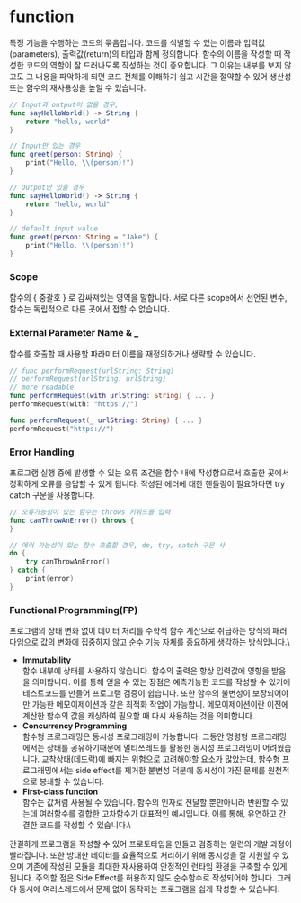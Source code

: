 # function

특정 기능을 수행하는 코드의 묶음입니다. 코드를 식별할 수 있는 이름과 입력값(parameters), 출력값(return)의 타입과 함께 정의합니다. 함수의 이름을 작성할 때 작성한 코드의 역할이 잘 드러나도록 작성하는 것이 중요합니다. 그 이유는 내부를 보지 않고도 그 내용을 파악하게 되면 코드 전체를 이해하기 쉽고 시간을 절약할 수 있어 생산성 또는 함수의 재사용성을 높일 수 있습니다.



```swift
// Input과 output이 없을 경우,
func sayHelloWorld() -> String {
    return "hello, world"
}

// Input만 있는 경우
func greet(person: String) {
    print("Hello, \\(person)!")
}

// Output만 있을 경우
func sayHelloWorld() -> String {
    return "hello, world"
}

// default input value
func greet(person: String = "Jake") {
    print("Hello, \\(person)!")
}
```





### Scope

함수의 { 중괄호 } 로 감싸져있는 영역을 말합니다. 서로 다른 scope에서 선언된 변수, 함수는 독립적으로 다른 곳에서 접할 수 없습니다.





### External Parameter Name & \_

함수를 호출할 때 사용할 파라미터 이름을 재정의하거나 생략할 수 있습니다.



```swift
// func performRequest(urlString: String)
// performRequest(urlString: urlString)
// more readable
func performRequest(with urlString: String) { ... }
performRequest(with: "https://")

func performRequest(_ urlString: String) { ... }
performRequest("https://")
```





### Error Handling

프로그램 실행 중에 발생할 수 있는 오류 조건을 함수 내에 작성함으로서 호출한 곳에서 정확하게 오류를 응답할 수 있게 됩니다. 작성된 에러에 대한 핸들링이 필요하다면 try catch 구문을 사용합니다.



```swift
// 오류가능성이 있는 함수는 throws 키워드를 입력
func canThrowAnError() throws {
}

// 에러 가능성이 있는 함수 호출할 경우, do, try, catch 구문 사
do {
    try canThrowAnError()
} catch {
    print(error)
}
```





### Functional Programming(FP)

프로그램의 상태 변화 없이 데이터 처리를 수학적 함수 계산으로 취급하는 방식의 패러다임으로 값의 변화에 집중하지 않고 순수 기능 자체를 중요하게 생각하는 방식입니다.\


* **Immutability** \
  함수 내부에 상태를 사용하지 않습니다. 함수의 출력은 항상 입력값에 영향을 받음을 의미합니다. 이를 통해 얻을 수 있는 장점은 예측가능한 코드를 작성할 수 있기에 테스트코드를 만들어 프로그램 검증이 쉽습니다. 또한 함수의 불변성이 보장되어야만 가능한 메모이제이션과 같은 최적화 작업이 가능합니. 메모이제이션이란 이전에 계산한 함수의 값을 캐싱하여 필요할 때 다시 사용하는 것을 의미합니다.
* **Concurrency Programming** \
  함수형 프로그래밍은 동시성 프로그래밍이 가능합니다. 그동안 명령형 프로그래밍에서는 상태를 공유하기때문에 멀티쓰레드를 활용한 동시성 프로그래밍이 어려웠습니다. 교착상태(데드락)에 빠지는 위험으로 고려해야할 요소가 많았는데, 함수형 프로그래밍에서는 side effect를 제거한 불변성 덕분에 동시성이 가진 문제를 원천적으로 봉쇄할 수 있습니다.
* **First-class function** \
  함수는 값처럼 사용될 수 있습니다. 함수의 인자로 전달할 뿐만아니라 반환할 수 있는데 여러함수를 결합한 고차함수가 대표적인 예시입니다. 이를 통해, 유연하고 간결한 코드를 작성할 수 있습니다.\


간결하게 프로그램을 작성할 수 있어 프로토타입을 만들고 검증하는 일련의 개발 과정이 빨라집니다. 또한 방대한 데이터를 효율적으로 처리하기 위해 동시성을 잘 지원할 수 있으며 기존에 작성된 모듈을 최대한 재사용하여 안정적인 런타임 환경을 구축할 수 있게 됩니다. 주의할 점은 Side Effect를 허용하지 않도 순수함수로 작성되어야 합니다. 그래야 동시에 여러스레드에서 문제 없이 동작하는 프로그램을 쉽게 작성할 수 있습니다.

